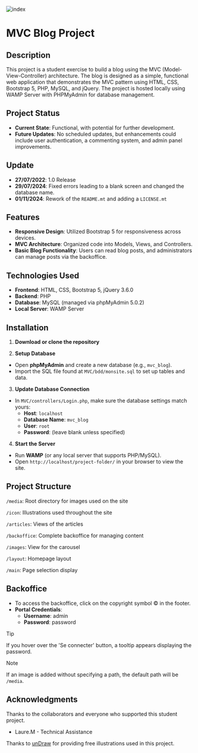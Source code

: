 ![index](https://github.com/user-attachments/assets/12bc55c8-4228-4163-a02e-1e07b0b4e159)
# MVC Blog Project

## Description
This project is a student exercise to build a blog using the MVC (Model-View-Controller) architecture. The blog is designed as a simple, functional web application that demonstrates the MVC pattern using HTML, CSS, Bootstrap 5, PHP, MySQL, and jQuery. The project is hosted locally using WAMP Server with PHPMyAdmin for database management.

## Project Status
- **Current State**: Functional, with potential for further development.
- **Future Updates**: No scheduled updates, but enhancements could include user authentication, a commenting system, and admin panel improvements.

## Update
- **27/07/2022**: 1.0 Release
- **29/07/2024**: Fixed errors leading to a blank screen and changed the database name.
- **01/11/2024**: Rework of the ``README.mt`` and adding a ``LICENSE.mt``

## Features
- **Responsive Design**: Utilized Bootstrap 5 for responsiveness across devices.
- **MVC Architecture**: Organized code into Models, Views, and Controllers.
- **Basic Blog Functionality**: Users can read blog posts, and administrators can manage posts via the backoffice.

## Technologies Used
- **Frontend**: HTML, CSS, Bootstrap 5, jQuery 3.6.0
- **Backend**: PHP
- **Database**: MySQL (managed via phpMyAdmin 5.0.2)
- **Local Server**: WAMP Server

## Installation
1. **Download or clone the repository**

2. **Setup Database**
- Open **phpMyAdmin** and create a new database (e.g., ``mvc_blog``).
- Import the SQL file found at ``MVC/bdd/monsite.sql`` to set up tables and data.

3. **Update Database Connection**
- In ``MVC/controllers/Login.php``, make sure the database settings match yours:
  - **Host**: ``localhost``
  - **Database Name**: ``mvc_blog``
  - **User**: ``root``
  - **Password**: (leave blank unless specified)

4. **Start the Server**
- Run **WAMP** (or any local server that supports PHP/MySQL).
- Open ``http://localhost/project-folder/`` in your browser to view the site.

## Project Structure
``/media``: Root directory for images used on the site

``/icon``: Illustrations used throughout the site

``/articles``: Views of the articles

``/backoffice``: Complete backoffice for managing content

``/images``: View for the carousel

``/layout``: Homepage layout

``/main``: Page selection display

## Backoffice
- To access the backoffice, click on the copyright symbol © in the footer.
- **Portal Credentials**:
  - **Username**: admin
  - **Password**: password
> [!TIP]
> If you hover over the 'Se connecter' button, a tooltip appears displaying the password.


> [!NOTE]
> If an image is added without specifying a path, the default path will be ``/media``.

## Acknowledgments
Thanks to the collaborators and everyone who supported this student project.
- Laure.M - Technical Assistance

Thanks to [unDraw](https://undraw.co/illustrations) for providing free illustrations used in this project.
